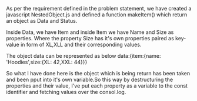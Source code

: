 As per the requirement defined in the problem statement, we have created a javascript NestedObject.js and defined a function makeItem() which return an object as Data and Status. 

Inside Data, we have Item and inside Item we have Name and Size as properties. Where the property Size has it's own properties paired as key-value in form of XL,XLL and their corresponding values.

The object data can be represented as below
data:{item:{name: 'Hoodies',size:{XL: 42,XXL: 44}}}

So what I have done here is the object which is being return has been taken and been pput into it's own variable.So this way by destructuring the properties and their value, I've put each property as a variable to the const identifier and fetching values over the consol.log.
